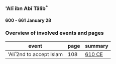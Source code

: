 ### 'Alī ibn Abī Tālibؓ
#### 600 - 661 January 28

### Overview of involved events and pages

event | page | summary
-|-|-
'Aliؓ 2nd to accept Islam | 108 | [610 CE](../events/0610_Dawn_of_prophethood)
